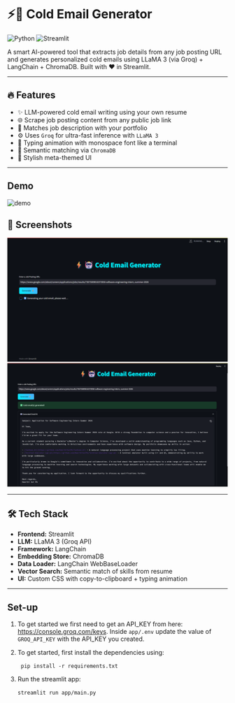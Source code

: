 # ⚡🤖 Cold Email Generator

![Python](https://img.shields.io/badge/Python-3.10+-blue?style=flat-square)
![Streamlit](https://img.shields.io/badge/Streamlit-Deployed-FF4B4B?style=flat-square)

A smart AI-powered tool that extracts job details from any job posting URL and generates personalized cold emails using LLaMA 3 (via Groq) + LangChain + ChromaDB. Built with ❤️ in Streamlit.

---

## 🔥 Features

- ✨ LLM-powered cold email writing using your own resume
- 🌐 Scrape job posting content from any public job link
- 🧠 Matches job description with your portfolio
- ⚙️ Uses `Groq` for ultra-fast inference with `LLaMA 3`
- 🧾 Typing animation with monospace font like a terminal
- 🧠 Semantic matching via `ChromaDB`
- 🎨 Stylish meta-themed UI

---
## Demo
![demo](images/generatorDemo.gif)

## 📸 Screenshots

![App Screenshot](images/generatingEmail.png) 
![Email Screenshot](images/generatedEmail.png) 

---

## 🛠️ Tech Stack

- **Frontend:** Streamlit
- **LLM:** LLaMA 3 (Groq API)
- **Framework:** LangChain
- **Embedding Store:** ChromaDB
- **Data Loader:** LangChain WebBaseLoader
- **Vector Search:** Semantic match of skills from resume
- **UI:** Custom CSS with copy-to-clipboard + typing animation

---

## Set-up
1. To get started we first need to get an API_KEY from here: https://console.groq.com/keys. Inside `app/.env` update the value of `GROQ_API_KEY` with the API_KEY you created. 


2. To get started, first install the dependencies using:
    ```commandline
     pip install -r requirements.txt
    ```
   
3. Run the streamlit app:
   ```commandline
   streamlit run app/main.py
   ```

